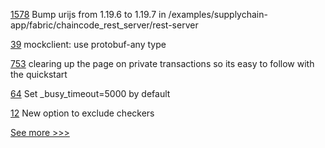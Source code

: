 
[1578](https://github.com/hyperledger-labs/blockchain-automation-framework/pull/1578) Bump urijs from 1.19.6 to 1.19.7 in /examples/supplychain-app/fabric/chaincode_rest_server/rest-server

[39](https://github.com/hyperledger-labs/yui-ibc-solidity/pull/39) mockclient: use protobuf-any type

[753](https://github.com/hyperledger/besu-docs/pull/753) clearing up the page on private transactions so its easy to follow with the quickstart

[64](https://github.com/hyperledger-labs/firefly-cli/pull/64) Set _busy_timeout=5000 by default

[12](https://github.com/hyperledger-labs/blockchain-verifier/pull/12) New option to exclude checkers


[See more >>>](https://start-here.hyperledger.org/pull-requests)
